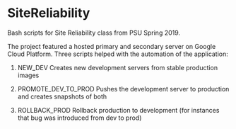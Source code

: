 # SiteReliability

Bash scripts for Site Reliability class from PSU Spring 2019.

The project featured a hosted primary and secondary server on Google Cloud Platform.
Three scripts helped with the automation of the application:

1) NEW_DEV
Creates new development servers from stable production images

2) PROMOTE_DEV_TO_PROD
Pushes the development server to production and creates snapshots of both

3) ROLLBACK_PROD
Rollback production to development (for instances that bug was introduced from dev to prod)
